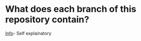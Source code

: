 # What does each branch of this repository contain?

[Info](github.com/RobertAJCoates/Deconvolution-of-data-/tree/Info)- Self explainatory

